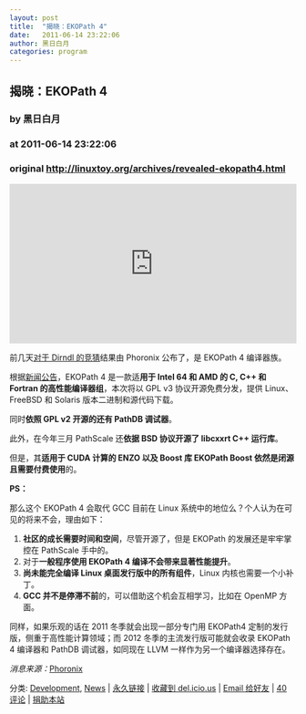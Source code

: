 ```yaml
---
layout: post
title:  "揭晓：EKOPath 4"
date:   2011-06-14 23:22:06
author: 黑日白月
categories: program
---
```


## 揭晓：EKOPath 4
### by 黑日白月
### at 2011-06-14 23:22:06
### original <http://linuxtoy.org/archives/revealed-ekopath4.html>

<p><iframe src="http://feedads.g.doubleclick.net/~ah/f/r45t08ks0fj6sr7aa7q8jurtt8/300/250?ca=1&amp;fh=280#http%3A%2F%2Flinuxtoy.org%2Farchives%2Frevealed-ekopath4.html" width="100%" height="280" frameborder="0" scrolling="no" marginwidth="0" marginheight="0"></iframe></p><p>前几天<a href="http://linuxtoy.org/archives/guess-what-is-dirndl.html">对于 Dirndl 的竞猜</a>结果由 Phoronix 公布了，是 EKOPath 4 编译器族。<span></span></p>

<p>根据<a href="http://www.pathscale.com/ekopath4-open-source-announcement">新闻公告</a>，EKOPath 4 是一款适<strong>用于 Intel 64 和 AMD 的 C, C++ 和 Fortran 的高性能编译器组</strong>，本次将以 GPL v3 协议开源免费分发，提供 Linux、FreeBSD 和 Solaris 版本二进制和源代码下载。</p>

<p>同时<strong>依照 GPL v2 开源的还有 PathDB 调试器</strong>。</p>

<p>此外，在今年三月 PathScale 还<strong>依据 BSD 协议开源了 libcxxrt C++ 运行库</strong>。</p>

<p>但是，其<strong>适用于 CUDA 计算的 ENZO 以及 Boost 库 EKOPath Boost 依然是闭源且需要付费使用</strong>的。</p>

<p><strong>PS：</strong></p>

<p>那么这个 EKOPath 4 会取代 GCC 目前在 Linux 系统中的地位么？个人认为在可见的将来不会，理由如下：</p>

<ol>
    <li><strong>社区的成长需要时间和空间</strong>，尽管开源了，但是 EKOPath 的发展还是牢牢掌控在 PathScale 手中的。</li>
    <li>对于<strong>一般程序使用 EKOPath 4 编译不会带来显著性能提升</strong>。</li>
    <li><strong>尚未能完全编译 Linux 桌面发行版中的所有组件</strong>，Linux 内核也需要一个小补丁。</li>
    <li><strong>GCC 并不是停滞不前</strong>的，可以借助这个机会互相学习，比如在 OpenMP 方面。</li>
</ol>

<p>同样，如果乐观的话在 2011 冬季就会出现一部分专门用 EKOPath4 定制的发行版，侧重于高性能计算领域；而 2012 冬季的主流发行版可能就会收录 EKOPath 4 编译器和 PathDB 调试器，如同现在 LLVM 一样作为另一个编译器选择存在。</p>

<p><em>消息来源：</em><a href="http://www.phoronix.com/scan.php?page=article&amp;item=pathscale_ekopath4_open&amp;num=1">Phoronix</a></p>
	<p></p>
	<p>分类: <a href="http://linuxtoy.org/category/apps/development" title="View all posts in Development" rel="category tag">Development</a>,  <a href="http://linuxtoy.org/category/news" title="View all posts in News" rel="category tag">News</a> | 
	<a href="http://linuxtoy.org/archives/revealed-ekopath4.html">永久链接</a> |
	<a href="http://delicious.com/save?url=http://linuxtoy.org/archives/revealed-ekopath4.html&amp;title=%E6%8F%AD%E6%99%93%EF%BC%9AEKOPath%204">收藏到 del.icio.us</a> | 
	<a href="mailto:?Subject=Check+This+Out&amp;body=I+think+you&#39;ll+like+this:+http://linuxtoy.org/archives/revealed-ekopath4.html">Email 给好友</a> | 
    <a href="http://linuxtoy.org/archives/revealed-ekopath4.html#comments">40 评论</a> |
    <a href="http://linuxtoy.org/faq/donate">捐助本站</a></p>